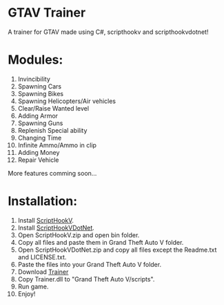 
# GTAV Trainer

A trainer for GTAV made using C#, scripthookv and scripthookvdotnet!

# Modules:

1. Invincibility
2. Spawning Cars
3. Spawning Bikes
4. Spawning Helicopters/Air vehicles
5. Clear/Raise Wanted level
6. Adding Armor
7. Spawning Guns
8. Replenish Special ability
9. Changing Time
10. Infinite Ammo/Ammo in clip
11. Adding Money
12. Repair Vehicle

More features comming soon...


# Installation:
1. Install [ScriptHookV](http://dev-c.com/gtav/scripthookv/).
2. Install [ScriptHookVDotNet](https://github.com/scripthookvdotnet/scripthookvdotnet).
3. Open ScriptHookV.zip and open bin folder.
4. Copy all files and paste them in Grand Theft Auto V folder.
5. Open ScriptHookVDotNet.zip and copy all files except the Readme.txt and LICENSE.txt.
6. Paste the files into your Grand Theft Auto V folder.
7. Download [Trainer](https://github.com/HellCrystal6/GTAV-Trainer)
8. Copy Trainer.dll to "Grand Theft Auto V/scripts".
9. Run game.
10. Enjoy!
